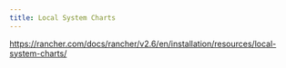 ```yaml
---
title: Local System Charts
---
```


https://rancher.com/docs/rancher/v2.6/en/installation/resources/local-system-charts/